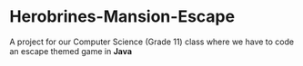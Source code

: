 # Herobrines-Mansion-Escape
A project for our Computer Science (Grade 11) class where we have to code an escape themed game in **Java**
